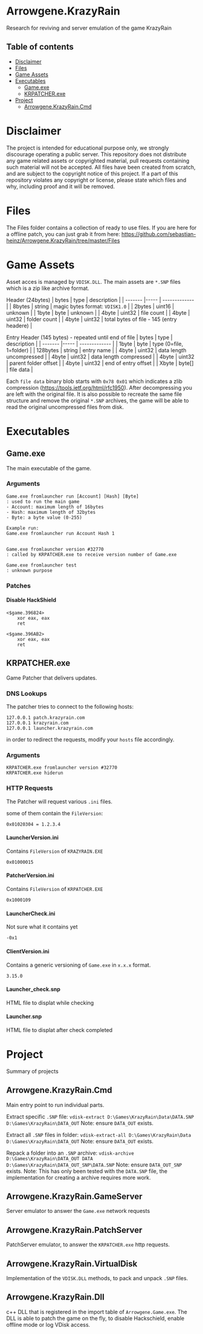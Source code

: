 Arrowgene.KrazyRain
===
Research for reviving and server emulation of the game KrazyRain

## Table of contents
- [Disclaimer](#disclaimer)
- [Files](#files)
- [Game Assets](#game-assets)
- [Executables](#executables)
  - [Game.exe](#gameexe)
  - [KRPATCHER.exe](#krpatcherexe)
- [Project](#project)
  - [Arrowgene.KrazyRain.Cmd](#arrowgenekrazyraincmd)
  
Disclaimer
===
The project is intended for educational purpose only, we strongly discourage operating a public server.
This repository does not distribute any game related assets or copyrighted material, 
pull requests containing such material will not be accepted.
All files have been created from scratch, and are subject to the copyright notice of this project.
If a part of this repository violates any copyright or license, please state which files and why,
including proof and it will be removed.


# Files
The Files folder contains a collection of ready to use files.
If you are here for a offline patch, you can just grab it from here:
https://github.com/sebastian-heinz/Arrowgene.KrazyRain/tree/master/Files


# Game Assets
Asset acces is managed by `VDISK.DLL`.
The main assets are `*.SNP` files which is a zip like archive format.

Header (24bytes)
| bytes  | type   | description |
| ------- |----- | ------------- |
| 8bytes | string | magic bytes format: `VDISK1.0` |
| 2bytes | uint16 | unknown |
| 1byte  | byte   | unknown |
| 4byte  | uint32 | file count |
| 4byte  | uint32 | folder count |
| 4byte  | uint32 | total bytes of file - 145 (entry headere) |

Entry Header (145 bytes) - repeated until end of file
| bytes  | type   | description |
| ------- |----- | ------------- |
| 1byte  | byte   | type (0=file, 1=folder) |
| 128bytes | string | entry name |
| 4byte  | uint32 | data length uncompressed |
| 4byte  | uint32 | data length compressed |
| 4byte  | uint32 | parent folder offset |
| 4byte  | uint32 | end of entry offset |
| Xbyte  | byte[] | file data |

Each `file data` binary blob starts with `0x78 0x01` which indicates a zlib compression (https://tools.ietf.org/html/rfc1950).
After decompressing you are left with the original file.
It is also possible to recreate the same file structure and remove the original `*.SNP` archives, the game will be able to read the original uncompressed files from disk.


# Executables

## Game.exe
The main executable of the game.

### Arguments
```
Game.exe fromlauncher run [Account] [Hash] [Byte]
: used to run the main game
- Account: maximum length of 16bytes
- Hash: maximum length of 32bytes
- Byte: a byte value (0-255)

Example run: 
Game.exe fromlauncher run Account Hash 1


Game.exe fromlauncher version #32770
: called by KRPATCHER.exe to receive version number of Game.exe

Game.exe fromlauncher test
: unknown purpose
```
### Patches
#### Disable HackShield
```
<$game.396824>
	xor eax, eax
	ret

<$game.396AB2>
	xor eax, eax
	ret
```

## KRPATCHER.exe
Game Patcher that delivers updates.

### DNS Lookups
The patcher tries to connect to the following hosts:
```
127.0.0.1 patch.krazyrain.com
127.0.0.1 krazyrain.com
127.0.0.1 launcher.krazyrain.com
```
in order to redirect the requests, modify your `hosts` file accordingly.

### Arguments
```
KRPATCHER.exe fromlauncher version #32770
KRPATCHER.exe hiderun
```

### HTTP Requests
The Patcher will request various `.ini` files.   

some of them contain the `FileVersion`:
```
0x01020304 = 1.2.3.4
```

#### LauncherVersion.ini
Contains `FileVersion` of `KRAZYRAIN.EXE`
```
0x01000015
```

#### PatcherVersion.ini
Contains `FileVersion` of `KRPATCHER.EXE`
```
0x1000109
```

#### LauncherCheck.ini
Not sure what it contains yet
```
-0x1
```

#### ClientVersion.ini
Contains a generic versioning of `Game.exe` in `x.x.x` format.
```
3.15.0
```

#### Launcher_check.snp
HTML file to displat while checking

#### Launcher.snp
HTML file to displat after check completed


# Project
Summary of projects

## Arrowgene.KrazyRain.Cmd
Main entry point to run individual parts.

Extract specific `.SNP` file:
`
vdisk-extract
D:\Games\KrazyRain\Data\DATA.SNP
D:\Games\KrazyRain\DATA_OUT
`
Note: ensure `DATA_OUT` exists.   

Extract all `.SNP` files in folder:
`
vdisk-extract-all
D:\Games\KrazyRain\Data
D:\Games\KrazyRain\DATA_OUT
`
Note: ensure `DATA_OUT` exists.   

Repack a folder into an `.SNP` archive:
`
vdisk-archive
D:\Games\KrazyRain\DATA_OUT
DATA
D:\Games\KrazyRain\DATA_OUT_SNP\DATA.SNP
`
Note: ensure `DATA_OUT_SNP` exists.
Note: This has only been tested with the `DATA.SNP` file, the implementation for creating a archive requires more work.


## Arrowgene.KrazyRain.GameServer
Server emulator to answer the `Game.exe` network requests

## Arrowgene.KrazyRain.PatchServer
PatchServer emulator, to answer the `KRPATCHER.exe` http requests.

## Arrowgene.KrazyRain.VirtualDisk
Implementation of the `VDISK.DLL` methods, to pack and unpack `.SNP` files.

## Arrowgene.KrazyRain.Dll
c++ DLL that is registered in the import table of `Arrowgene.Game.exe`. The DLL is able to patch the game on the fly, to disable Hackschield, enable offline mode or log VDisk access.
